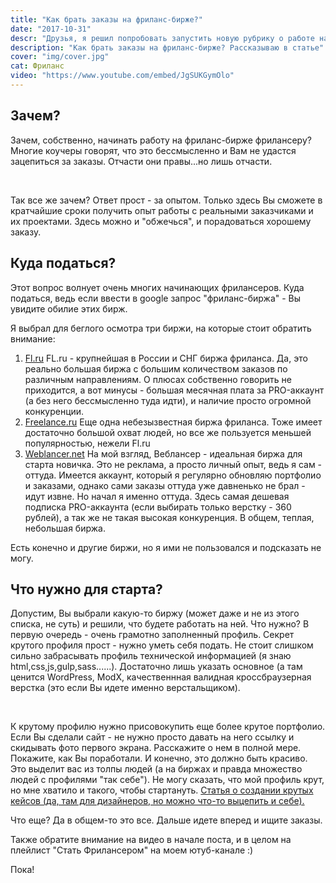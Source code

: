 ```yaml
---
title: "Как брать заказы на фриланс-бирже?"
date: "2017-10-31"
descr: "Друзья, я решил попробовать запустить новую рубрику о работе на фриланс-бирже. Это вышло весьма спонтанно, поэтому переходите, читайте, и там же выбирайте, стоит ли продолжать :)"
description: "Как брать заказы на фриланс-бирже? Рассказываю в статье"
cover: "img/cover.jpg"
cat: Фриланс
video: "https://www.youtube.com/embed/JgSUKGymOlo"
---
```


## Зачем?

Зачем, собственно, начинать работу на фриланс-бирже фрилансеру? Многие коучеры говорят, что это бессмысленно и Вам не удастся зацепиться за заказы. Отчасти они правы...но лишь отчасти.

 

Так все же зачем? Ответ прост - за опытом. Только здесь Вы сможете в кратчайшие сроки получить опыт работы с реальными заказчиками и их проектами. Здесь можно и "обжечься", и порадоваться хорошему заказу.

## Куда податься?

Этот вопрос волнует очень многих начинающих фрилансеров. Куда податься, ведь если ввести в google запрос "фриланс-биржа" - Вы увидите обилие этих бирж.

Я выбрал для беглого осмотра три биржи, на которые стоит обратить внимание:

1. [Fl.ru](https://www.fl.ru/) FL.ru - крупнейшая в России и СНГ биржа фриланса. Да, это реально большая биржа с большим количеством заказов по различным направлениям. О плюсах собственно говорить не приходится, а вот минусы - большая месячная плата за PRO-аккаунт (а без него бессмысленно туда идти), и наличие просто огромной конкуренции.
2. [Freelance.ru](https://freelance.ru) Еще одна небезызвестная биржа фриланса. Тоже имеет достаточно большой охват людей, но все же пользуется меньшей популярностью, нежели Fl.ru
3. [Weblancer.net](https://www.weblancer.net/) На мой взгляд, Веблансер - идеальная биржа для старта новичка. Это не реклама, а просто личный опыт, ведь я сам - оттуда. Имеется аккаунт, который я регулярно обновляю портфолио и заказами, однако сами заказы оттуда уже давненько не брал - идут извне. Но начал я именно оттуда. Здесь самая дешевая подписка PRO-аккаунта (если выбирать только верстку - 360 рублей), а так же не такая высокая конкуренция. В общем, теплая, небольшая биржа.

Есть конечно и другие биржи, но я ими не пользовался и подсказать не могу.

## Что нужно для старта?

Допустим, Вы выбрали какую-то биржу (может даже и не из этого списка, не суть) и решили, что будете работать на ней. Что нужно? В первую очередь - очень грамотно заполненный профиль. Секрет крутого профиля прост - нужно уметь себя подать. Не стоит слишком сильно забрасывать профиль технической информацией (я знаю html,css,js,gulp,sass......). Достаточно лишь указать основное (а там ценится WordPress, ModX, качественнная валидная кроссбраузерная верстка (это если Вы идете именно верстальщиком).

 

К крутому профилю нужно присовокупить еще более крутое портфолио. Если Вы сделали сайт - не нужно просто давать на него ссылку и скидывать фото первого экрана. Расскажите о нем в полной мере. Покажите, как Вы поработали. И конечно, это должно быть красиво. Это выделит вас из толпы людей (а на биржах и правда множество людей с профилями "так себе"). Не могу сказать, что мой профиль крут, но мне хватило и такого, чтобы стартануть. [Статья о создании крутых кейсов (да, там для дизайнеров, но можно что-то выцепить и себе).](https://medium.com/@kurash/%D0%BA%D0%B0%D0%BA-%D1%81%D0%B4%D0%B5%D0%BB%D0%B0%D1%82%D1%8C-%D1%85%D0%BE%D1%80%D0%BE%D1%88%D0%B8%D0%B9-%D0%BA%D0%B5%D0%B9%D1%81-%D0%B4%D0%BB%D1%8F-%D0%BF%D0%BE%D1%80%D1%82%D1%84%D0%BE%D0%BB%D0%B8%D0%BE-%D0%BD%D0%B0-behance-8678f7ba4ebe)

Что еще? Да в общем-то это все. Дальше идете вперед и ищите заказы.

Также обратите внимание на видео в начале поста, и в целом на плейлист "Стать Фрилансером" на моем ютуб-канале :)

Пока!
